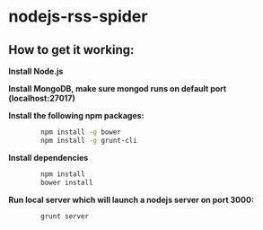 nodejs-rss-spider
=================

## How to get it working:

**Install Node.js**

**Install MongoDB, make sure mongod runs on default port (localhost:27017)**

**Install the following npm packages:**
```sh
        npm install -g bower
        npm install -g grunt-cli
```

**Install dependencies**
```sh
        npm install
        bower install
```

**Run local server which will launch a nodejs server on port 3000:**
```sh
        grunt server
```